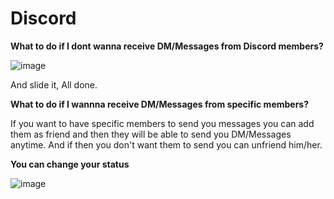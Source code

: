 # Discord

**What to do if I dont wanna receive DM/Messages from Discord members?**

![image](https://user-images.githubusercontent.com/65516140/109589701-88de9c80-7b2c-11eb-8862-5d810d110122.png)

And slide it, All done.

**What to do if I wannna receive DM/Messages from specific members?**

If you want to have specific members to send you messages you can add them as friend and then they will be able to send you DM/Messages anytime. And if then you don't want them to send you can unfriend him/her.

**You can change your status**

![image](https://user-images.githubusercontent.com/65516140/109590326-98121a00-7b2d-11eb-89de-b7551d902eba.png)
